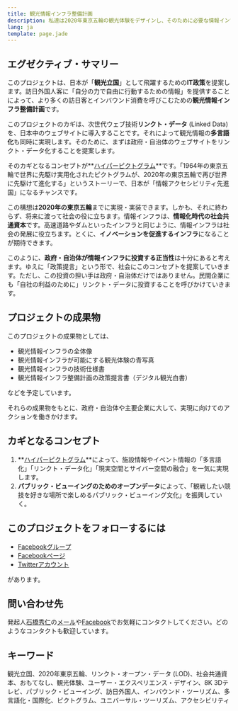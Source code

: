 ```yaml
---
title: 観光情報インフラ整備計画
description: 私達は2020年東京五輪の観光体験をデザインし、そのために必要な情報インフラの整備を提案します。
lang: ja
template: page.jade
---
```


エグゼクティブ・サマリー
--------------------

このプロジェクトは、日本が「**観光立国**」として飛躍するための**IT政策**を提案します。訪日外国人客に「自分の力で自由に行動するための情報」を提供することによって、より多くの訪日客とインバウンド消費を呼びこむための**観光情報インフラ整備計画**です。

このプロジェクトのカギは、次世代ウェブ技術**リンクト・データ** (Linked Data)を、日本中のウェブサイトに導入することです。それによって観光情報の**多言語化**も同時に実現します。そのために、まずは政府・自治体のウェブサイトをリンクト・データ化することを提案します。

そのカギとなるコンセプトが**[ハイパーピクトグラム](/articles/pictogram/)**です。「1964年の東京五輪で世界に先駆け実用化されたピクトグラムが、2020年の東京五輪で再び世界に先駆けて進化する」というストーリーで、日本が「情報アクセシビリティ先進国」になるチャンスです。

この構想は**2020年の東京五輪**までに実現・実装できます。しかも、それに終わらず、将来に渡って社会の役に立ちます。情報インフラは、**情報化時代の社会共通資本**です。高速道路やダムといったインフラと同じように、情報インフラは社会の発展に役立ちます。とくに、**イノベーションを促進するインフラ**になることが期待できます。

このように、**政府・自治体が情報インフラに投資する正当性**は十分にあると考えます。ゆえに「政策提言」という形で、社会にこのコンセプトを提案していきます。ただし、この投資の担い手は政府・自治体だけではありません。民間企業にも「自社の利益のために」リンクト・データに投資することを呼びかけていきます。


プロジェクトの成果物
-----------------

このプロジェクトの成果物としては、

- 観光情報インフラの全体像
- 観光情報インフラが可能にする観光体験の青写真
- 観光情報インフラの技術仕様書
- 観光情報インフラ整備計画の政策提言書（デジタル観光白書）

などを予定しています。

それらの成果物をもとに、政府・自治体や主要企業に大して、実現に向けてのアクションを働きかけます。


カギとなるコンセプト
--------------------------

1. **[ハイパーピクトグラム](/articles/pictogram/)**によって、施設情報やイベント情報の「多言語化」「リンクト・データ化」「現実空間とサイバー空間の融合」を一気に実現します。
2. **パブリック・ビューイングのためのオープンデータ**によって、「観戦したい競技を好きな場所で楽しめるパブリック・ビューイング文化」を振興していく。


このプロジェクトをフォローするには
----------------------------

- [Facebookグループ](https://www.facebook.com/groups/267182690120144/)
- [Facebookページ](https://www.facebook.com/tourinfojp)
- [Twitterアカウント](http://twitter.com/tourinfojp)

があります。


問い合わせ先
----------

発起人[石橋秀仁](http://ja.ishibashihideto.net/)の[メール](mailto:hidetoi@gmail.com)や[Facebook](https://www.facebook.com/ishibashi.hideto)でお気軽にコンタクトしてください。どのようなコンタクトも歓迎しています。


キーワード
--------

観光立国、2020年東京五輪、リンクト・オープン・データ (LOD)、社会共通資本、おもてなし、観光体験、ユーザー・エクスペリエンス・デザイン、8K 3Dテレビ、パブリック・ビューイング、訪日外国人、インバウンド・ツーリズム、多言語化・国際化、ピクトグラム、ユニバーサル・ツーリズム、アクセシビリティ

